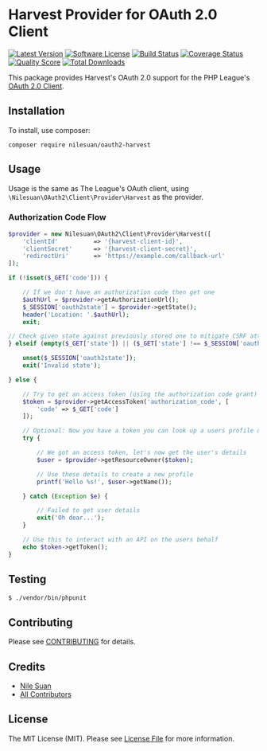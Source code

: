 # Harvest Provider for OAuth 2.0 Client

[![Latest Version](https://img.shields.io/github/release/nilesuan/oauth2-harvest.svg?style=flat-square)](https://github.com/nilesuan/oauth2-harvest/releases)
[![Software License](https://img.shields.io/badge/license-MIT-brightgreen.svg?style=flat-square)](LICENSE.md)
[![Build Status](https://img.shields.io/travis/nilesuan/oauth2-bitbucket/master.svg?style=flat-square)](https://travis-ci.org/nilesuan/oauth2-harvest)
[![Coverage Status](https://img.shields.io/scrutinizer/coverage/g/nilesuan/oauth2-harvest.svg?style=flat-square)](https://scrutinizer-ci.com/g/nilesuan/oauth2-harvest/code-structure)
[![Quality Score](https://img.shields.io/scrutinizer/g/nilesuan/oauth2-harvest.svg?style=flat-square)](https://scrutinizer-ci.com/g/nilesuan/oauth2-harvest)
[![Total Downloads](https://img.shields.io/packagist/dt/nilesuan/oauth2-harvest.svg?style=flat-square)](https://packagist.org/packages/nilesuan/oauth2-harvest)

This package provides Harvest's OAuth 2.0 support for the PHP League's [OAuth 2.0 Client](https://github.com/thephpleague/oauth2-client).

## Installation

To install, use composer:

```
composer require nilesuan/oauth2-harvest
```

## Usage

Usage is the same as The League's OAuth client, using `\Nilesuan\OAuth2\Client\Provider\Harvest` as the provider.

### Authorization Code Flow

```php
$provider = new Nilesuan\OAuth2\Client\Provider\Harvest([
    'clientId'          => '{harvest-client-id}',
    'clientSecret'      => '{harvest-client-secret}',
    'redirectUri'       => 'https://example.com/callback-url'
]);

if (!isset($_GET['code'])) {

    // If we don't have an authorization code then get one
    $authUrl = $provider->getAuthorizationUrl();
    $_SESSION['oauth2state'] = $provider->getState();
    header('Location: '.$authUrl);
    exit;

// Check given state against previously stored one to mitigate CSRF attack
} elseif (empty($_GET['state']) || ($_GET['state'] !== $_SESSION['oauth2state'])) {

    unset($_SESSION['oauth2state']);
    exit('Invalid state');

} else {

    // Try to get an access token (using the authorization code grant)
    $token = $provider->getAccessToken('authorization_code', [
        'code' => $_GET['code']
    ]);

    // Optional: Now you have a token you can look up a users profile data
    try {

        // We got an access token, let's now get the user's details
        $user = $provider->getResourceOwner($token);

        // Use these details to create a new profile
        printf('Hello %s!', $user->getName());

    } catch (Exception $e) {

        // Failed to get user details
        exit('Oh dear...');
    }

    // Use this to interact with an API on the users behalf
    echo $token->getToken();
}
```

## Testing

``` bash
$ ./vendor/bin/phpunit
```

## Contributing

Please see [CONTRIBUTING](https://github.com/nilesuan/oauth2-harvest/blob/master/CONTRIBUTING.md) for details.


## Credits

- [Nile Suan](https://github.com/nilesuan)
- [All Contributors](https://github.com/nilesuan/oauth2-harvest/contributors)


## License

The MIT License (MIT). Please see [License File](https://github.com/nilesuan/oauth2-harvest/blob/master/LICENSE) for more information.
